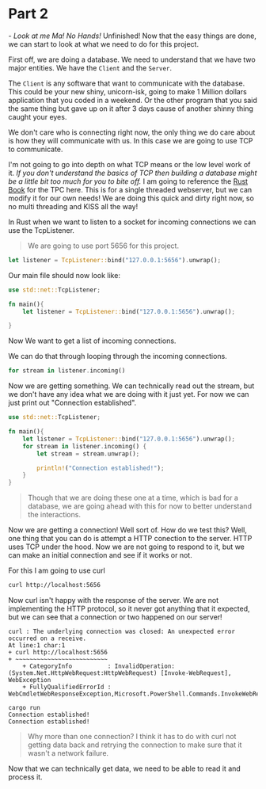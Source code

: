 # Part 2
_- Look at me Ma! No Hands!_
<warning>
Unfinished!
</warning>
Now that the easy things are done, we can start to look at what we need to do for this project.

First off, we are doing a database. We need to understand that we have two major entities. We have the `Client` and the `Server`.

The `Client` is any software that want to communicate with the database. This could be your new shiny, unicorn-isk, going to make 1 Million dollars application that you coded in a weekend.
Or the other program that you said the same thing but gave up on it after 3 days cause of another shinny thing caught your eyes.

We don't care who is connecting right now, the only thing we do care about is how they will communicate with us.
In this case we are going to use TCP to communicate.

I'm not going to go into depth on what TCP means or the low level work of it. _If you don't understand the basics of TCP then building a database might be a little bit too much for you to bite off._
 I am going to reference the [Rust Book](https://doc.rust-lang.org/stable/book/ch20-01-single-threaded.html) for the TPC here. This is for a single threaded webserver, but we can modify it for our own needs!
We are doing this quick and dirty right now, so no multi threading and KISS all the way!

In Rust when we want to listen to a socket for incoming connections we can use the TcpListener.
> We are going to use port 5656 for this project.
```rust
let listener = TcpListener::bind("127.0.0.1:5656").unwrap();
```

Our main file should now look like:

```rust
use std::net::TcpListener;

fn main(){
    let listener = TcpListener::bind("127.0.0.1:5656").unwrap();

}
```

Now We want to get a list of incoming connections. 

We can do that through looping through the incoming connections. 
```rust
for stream in listener.incoming()
```
Now we are getting something. We can technically read out the stream, but we don't have any idea what we are doing with it just yet.
For now we can just print out "Connection established".
```rust
use std::net::TcpListener;

fn main(){
    let listener = TcpListener::bind("127.0.0.1:5656").unwrap();
    for stream in listener.incoming() {
        let stream = stream.unwrap();

        println!("Connection established!");
    }
}
```
> Though that we are doing these one at a time, which is bad for a database, we are going ahead with this for now to better understand the interactions.

Now we are getting a connection! Well sort of. How do we test this? Well, one thing that you can do is attempt a HTTP conection to the server. HTTP uses TCP under the hood. Now we are not going to respond to it, but we can make an initial connection and see if it works or not.

For this I am going to use curl
```Bash
curl http://localhost:5656
```
Now curl isn't happy with the response of the server. We are not implementing the HTTP protocol, so it never got anything that it expected, but we can see that a connection or two happened on our server!

```Text
curl : The underlying connection was closed: An unexpected error occurred on a receive.
At line:1 char:1
+ curl http://localhost:5656
+ ~~~~~~~~~~~~~~~~~~~~~~~~~~
    + CategoryInfo          : InvalidOperation: (System.Net.HttpWebRequest:HttpWebRequest) [Invoke-WebRequest], WebException
    + FullyQualifiedErrorId : WebCmdletWebResponseException,Microsoft.PowerShell.Commands.InvokeWebRequestCommand

```
```Text
cargo run
Connection established!
Connection established!
```

> Why more than one connection? I think it has to do with curl not getting data back and retrying the connection to make sure that it wasn't a network failure.

Now that we can technically get data, we need to be able to read it and process it.



